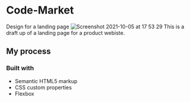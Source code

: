 # Code-Market
Design for a landing page
![Screenshot 2021-10-05 at 17 53 29](https://user-images.githubusercontent.com/50029126/136067861-d9116b76-3902-4875-82ee-89d2426b5f12.png)
This is a draft up of a landing page for a product webiste.

## My process

### Built with

- Semantic HTML5 markup
- CSS custom properties
- Flexbox

